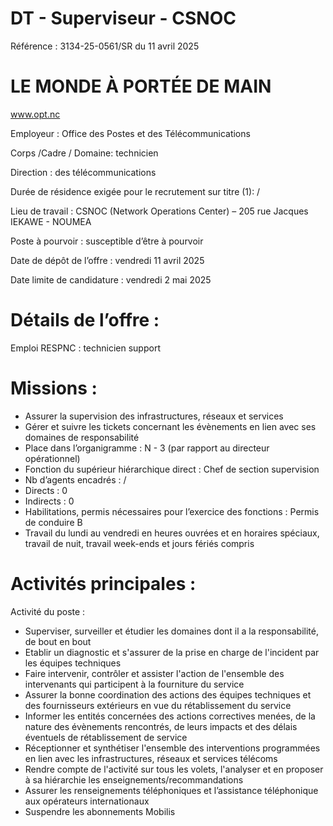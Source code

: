 # DT - Superviseur - CSNOC

Référence : 3134-25-0561/SR du 11 avril 2025

# LE MONDE À PORTÉE DE MAIN

www.opt.nc

Employeur : Office des Postes et des Télécommunications

Corps /Cadre / Domaine: technicien

Direction : des télécommunications

Durée de résidence exigée pour le recrutement sur titre (1): /

Lieu de travail : CSNOC (Network Operations Center) – 205 rue Jacques IEKAWE - NOUMEA

Poste à pourvoir : susceptible d’être à pourvoir

Date de dépôt de l’offre : vendredi 11 avril 2025

Date limite de candidature : vendredi 2 mai 2025

# Détails de l’offre :

Emploi RESPNC : technicien support

# Missions :

- Assurer la supervision des infrastructures, réseaux et services
- Gérer et suivre les tickets concernant les évènements en lien avec ses domaines de responsabilité
- Place dans l’organigramme : N - 3 (par rapport au directeur opérationnel)
- Fonction du supérieur hiérarchique direct : Chef de section supervision
- Nb d’agents encadrés : /
- Directs : 0
- Indirects : 0
- Habilitations, permis nécessaires pour l’exercice des fonctions : Permis de conduire B
- Travail du lundi au vendredi en heures ouvrées et en horaires spéciaux, travail de nuit, travail week-ends et jours fériés compris

# Activités principales :

Activité du poste :

- Superviser, surveiller et étudier les domaines dont il a la responsabilité, de bout en bout
- Etablir un diagnostic et s'assurer de la prise en charge de l'incident par les équipes techniques
- Faire intervenir, contrôler et assister l'action de l'ensemble des intervenants qui participent à la fourniture du service
- Assurer la bonne coordination des actions des équipes techniques et des fournisseurs extérieurs en vue du rétablissement du service
- Informer les entités concernées des actions correctives menées, de la nature des évènements rencontrés, de leurs impacts et des délais éventuels de rétablissement de service
- Réceptionner et synthétiser l'ensemble des interventions programmées en lien avec les infrastructures, réseaux et services télécoms
- Rendre compte de l'activité sur tous les volets, l'analyser et en proposer à sa hiérarchie les enseignements/recommandations
- Assurer les renseignements téléphoniques et l’assistance téléphonique aux opérateurs internationaux
- Suspendre les abonnements Mobilis